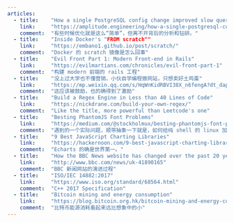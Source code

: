 ```yaml
---
articles:
  - title:    "How a single PostgreSQL config change improved slow query performance by 50x"
    link:     "https://amplitude.engineering/how-a-single-postgresql-config-change-improved-slow-query-performance-by-50x-85593b8991b0"
    comment:  "有些时候优化就是这么“简单”，但离不开背后的分析和钻研。"
  - title:    "Inside Docker's "FROM scratch""
    link:     "https://embano1.github.io/post/scratch/"
    comment:  "Docker 的 scratch 镜像是怎么回事"
  - title:    "Evil Front Part 1: Modern Front-end in Rails"
    link:     "https://evilmartians.com/chronicles/evil-front-part-1"
    comment:  "构建 modern 前端的 rails 工程"
  - title:    "没上过大学也不懂营销，小伙自学编程做网站，只想卖好土鸡蛋"
    link:     "https://mp.weixin.qq.com/s/HqWnKidRBVI38X_n6fengA?dt_dapp=1"
    comment:  "这应该被鼓励，也的确得到了激励"
  - title:    "Build a Regex Engine in Less than 40 Lines of Code"
    link:     "https://nickdrane.com/build-your-own-regex/"
    comment:  "Like the title, more powerful than Leetcode's one"
  - title:    "Besting PhantomJS Font Problems"
    link:     "https://medium.com/@stockholmux/besting-phantomjs-font-problems-ee22795f5c0b"
    comment:  "遇到的一个实际问题，顺带抽象一下就是，如何给纯 shell 的 linux 加字体。"
  - title:    "9 Best JavaScript Charting Libraries"
    link:     "https://hackernoon.com/9-best-javascript-charting-libraries-46e7f4dc34e6"
    comment:  "Echarts 的确是世界第一。"
  - title:    "How the BBC News website has changed over the past 20 years"
    link:     "http://www.bbc.com/news/uk-41890165"
    comment:  "BBC 新闻网站的演进过程"
  - title:    "ISO/IEC 14882:2017"
    link:     "https://www.iso.org/standard/68564.html"
    comment:  "C++ 2017 Specification"
  - title:    "Bitcoin mining and energy consumption"
    link:     "https://blog.bitcoin.org.hk/bitcoin-mining-and-energy-consumption-4526d4b56186"
    comment:  "比特币能源消耗看起来远比想象中的小"
---
```

